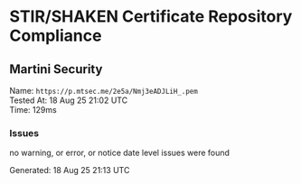 # STIR/SHAKEN Certificate Repository Compliance

## Martini Security

Name: `https://p.mtsec.me/2e5a/Nmj3eADJLiH_.pem`\
Tested At: 18 Aug 25 21:02 UTC\
Time: 129ms

### Issues

no warning, or error, or notice date level issues were found

Generated: 18 Aug 25 21:13 UTC